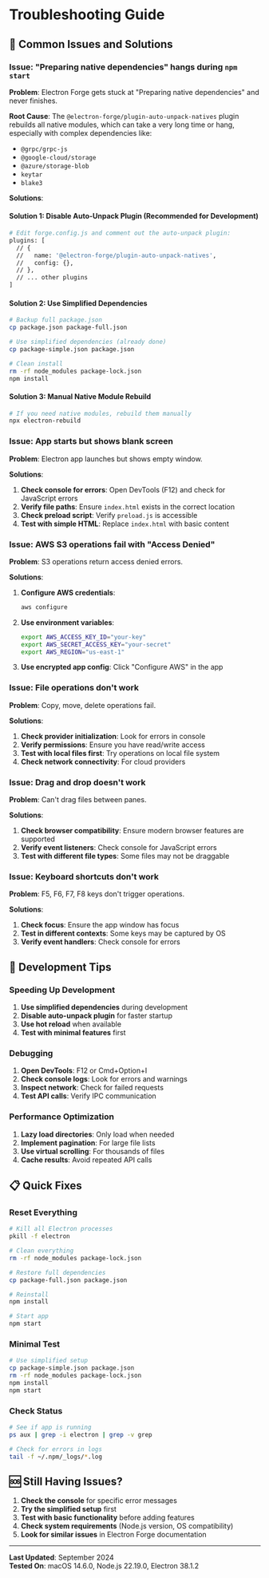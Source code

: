 # Troubleshooting Guide

## 🚨 Common Issues and Solutions

### Issue: "Preparing native dependencies" hangs during `npm start`

**Problem**: Electron Forge gets stuck at "Preparing native dependencies" and never finishes.

**Root Cause**: The `@electron-forge/plugin-auto-unpack-natives` plugin rebuilds all native modules, which can take a very long time or hang, especially with complex dependencies like:
- `@grpc/grpc-js`
- `@google-cloud/storage` 
- `@azure/storage-blob`
- `keytar`
- `blake3`

**Solutions**:

#### Solution 1: Disable Auto-Unpack Plugin (Recommended for Development)
```bash
# Edit forge.config.js and comment out the auto-unpack plugin:
plugins: [
  // {
  //   name: '@electron-forge/plugin-auto-unpack-natives',
  //   config: {},
  // },
  // ... other plugins
]
```

#### Solution 2: Use Simplified Dependencies
```bash
# Backup full package.json
cp package.json package-full.json

# Use simplified dependencies (already done)
cp package-simple.json package.json

# Clean install
rm -rf node_modules package-lock.json
npm install
```

#### Solution 3: Manual Native Module Rebuild
```bash
# If you need native modules, rebuild them manually
npx electron-rebuild
```

### Issue: App starts but shows blank screen

**Problem**: Electron app launches but shows empty window.

**Solutions**:
1. **Check console for errors**: Open DevTools (F12) and check for JavaScript errors
2. **Verify file paths**: Ensure `index.html` exists in the correct location
3. **Check preload script**: Verify `preload.js` is accessible
4. **Test with simple HTML**: Replace `index.html` with basic content

### Issue: AWS S3 operations fail with "Access Denied"

**Problem**: S3 operations return access denied errors.

**Solutions**:
1. **Configure AWS credentials**:
   ```bash
   aws configure
   ```

2. **Use environment variables**:
   ```bash
   export AWS_ACCESS_KEY_ID="your-key"
   export AWS_SECRET_ACCESS_KEY="your-secret"
   export AWS_REGION="us-east-1"
   ```

3. **Use encrypted app config**: Click "Configure AWS" in the app

### Issue: File operations don't work

**Problem**: Copy, move, delete operations fail.

**Solutions**:
1. **Check provider initialization**: Look for errors in console
2. **Verify permissions**: Ensure you have read/write access
3. **Test with local files first**: Try operations on local file system
4. **Check network connectivity**: For cloud providers

### Issue: Drag and drop doesn't work

**Problem**: Can't drag files between panes.

**Solutions**:
1. **Check browser compatibility**: Ensure modern browser features are supported
2. **Verify event listeners**: Check console for JavaScript errors
3. **Test with different file types**: Some files may not be draggable

### Issue: Keyboard shortcuts don't work

**Problem**: F5, F6, F7, F8 keys don't trigger operations.

**Solutions**:
1. **Check focus**: Ensure the app window has focus
2. **Test in different contexts**: Some keys may be captured by OS
3. **Verify event handlers**: Check console for errors

## 🔧 Development Tips

### Speeding Up Development
1. **Use simplified dependencies** during development
2. **Disable auto-unpack plugin** for faster startup
3. **Use hot reload** when available
4. **Test with minimal features** first

### Debugging
1. **Open DevTools**: F12 or Cmd+Option+I
2. **Check console logs**: Look for errors and warnings
3. **Inspect network**: Check for failed requests
4. **Test API calls**: Verify IPC communication

### Performance Optimization
1. **Lazy load directories**: Only load when needed
2. **Implement pagination**: For large file lists
3. **Use virtual scrolling**: For thousands of files
4. **Cache results**: Avoid repeated API calls

## 📋 Quick Fixes

### Reset Everything
```bash
# Kill all Electron processes
pkill -f electron

# Clean everything
rm -rf node_modules package-lock.json

# Restore full dependencies
cp package-full.json package.json

# Reinstall
npm install

# Start app
npm start
```

### Minimal Test
```bash
# Use simplified setup
cp package-simple.json package.json
rm -rf node_modules package-lock.json
npm install
npm start
```

### Check Status
```bash
# See if app is running
ps aux | grep -i electron | grep -v grep

# Check for errors in logs
tail -f ~/.npm/_logs/*.log
```

## 🆘 Still Having Issues?

1. **Check the console** for specific error messages
2. **Try the simplified setup** first
3. **Test with basic functionality** before adding features
4. **Check system requirements** (Node.js version, OS compatibility)
5. **Look for similar issues** in Electron Forge documentation

---

**Last Updated**: September 2024  
**Tested On**: macOS 14.6.0, Node.js 22.19.0, Electron 38.1.2
